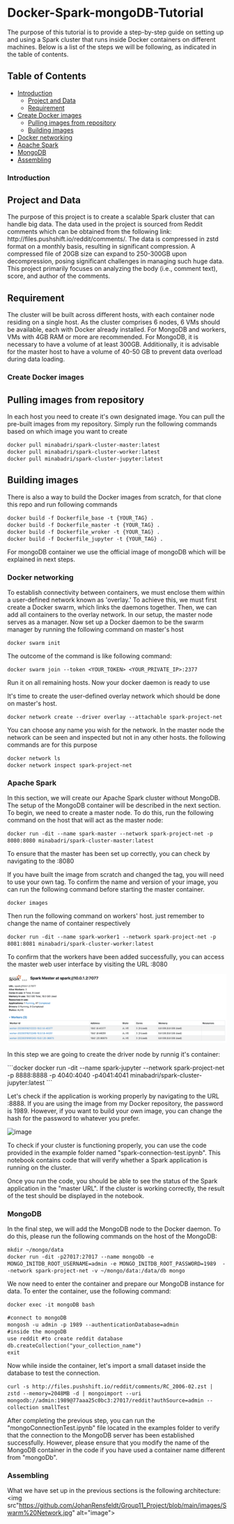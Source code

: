 # Docker-Spark-mongoDB-Tutorial
The purpose of this tutorial is to provide a step-by-step guide on setting up and using a Spark cluster that runs inside Docker containers on different machines.
Below is a list of the steps we will be following, as indicated in the table of contents.

## Table of Contents
- [Introduction](#introduction)
  - [Project and Data](#ProjectandData)
  - [Requirement](#Requirement)
- [Create Docker images](#create-docker-images)
  - [Pulling images from repository](#Pulling-images-from-repository)
  - [Building images](#Building-images)
- [Docker networking](#docker-networking)
- [Apache Spark](#apache-spark)
- [MongoDB](#Mongodb)
- [Assembling](#assembling)

### Introduction
<h2 id="ProjectandData">Project and Data</h2>
<p>The purpose of this project is to create a scalable Spark cluster that can handle big data. The data used in the project is sourced from Reddit comments which can be obtained from the following link: http://files.pushshift.io/reddit/comments/. The data is compressed in zstd format on a monthly basis, resulting in significant compression. A compressed file of 20GB size can expand to 250-300GB upon decompression, posing significant challenges in managing such huge data. This project primarily focuses on analyzing the body (i.e., comment text), score, and author of the comments.</p>

<h2 id="Requirement">Requirement</h2>
<p>The cluster will be built across different hosts, with each container node residing on a single host. As the cluster comprises 6 nodes, 6 VMs should be available, each with Docker already installed. For MongoDB and workers, VMs with 4GB RAM or more are recommended. For MongoDB, it is necessary to have a volume of at least 300GB. Additionally, it is advisable for the master host to have a volume of 40-50 GB to prevent data overload during data loading.</p>

### Create Docker images
<h2 id="Pulling-images-from-repository">Pulling images from repository</h2>
<p>In each host you need to create it's own designated image. You can pull the pre-built images from my repository. Simply run the following commands based on which image you want to create</p>

```docker
docker pull minabadri/spark-cluster-master:latest
docker pull minabadri/spark-cluster-worker:latest
docker pull minabadri/spark-cluster-jupyter:latest
```
<h2 id="Building-images">Building images</h2>
<p>There is also a way to build the Docker images from scratch, for that clone this repo and run following commands</p>

```docker
docker build -f Dockerfile_base -t {YOUR_TAG} .
docker build -f Dockerfile_master -t {YOUR_TAG} .
docker build -f Dockerfile_wroker -t {YOUR_TAG} .
docker build -f Dockerfile_jupyter -t {YOUR_TAG} .
```
For mongoDB container we use the official image of mongoDB which will be explained in next steps.

### Docker networking

<p>To establish connectivity between containers, we must enclose them within a user-defined network known as 'overlay.' To achieve this, we must first create a Docker swarm, which links the daemons together. Then, we can add all containers to the overlay network. In our setup, the master node serves as a manager. Now set up a Docker daemon to be the swarm manager by running the following command on master's host</p>

```docker
docker swarm init
```
<p>The outcome of the command is like following command:</p>

```docker
docker swarm join --token <YOUR_TOKEN> <YOUR_PRIVATE_IP>:2377
```
<p>Run it on all remaining hosts. Now your docker daemon is ready to use</p>
<p>It's time to create the user-defined overlay network which should be done on master's host.</p>

```docker 
docker network create --driver overlay --attachable spark-project-net 
```
<p>You can choose any name you wish for the network. In the master node the network can be seen and inspected but not in any other hosts. the following commands are for this purpose</p>

```docker
docker network ls
docker network inspect spark-project-net
```
### Apache Spark
<p>In this section, we will create our Apache Spark cluster without MongoDB. The setup of the MongoDB container will be described in the next section. To begin, we need to create a master node. To do this, run the following command on the host that will act as the master node:</p>

```docker
docker run -dit --name spark-master --network spark-project-net -p 8080:8080 minabadri/spark-cluster-master:latest
```
<p>To ensure that the master has been set up correctly, you can check by navigating to the <PUBLIC_IP_ADDRESS_OF_INSTANCE>:8080</p>
<p>If you have built the image from scratch and changed the tag, you will need to use your own tag. To confirm the name and version of your image, you can run the following command before starting the master container.</p>

```docker
docker images
```
<p>Then run the following command on workers' host. just remember to change the name of container respectively</p>

```docker
docker run -dit --name spark-worker1 --network spark-project-net -p 8081:8081 minabadri/spark-cluster-worker:latest
```
<p>To confirm that the workers have been added successfully, you can access the master web user interface by visiting the URL <PUBLIC_IP_ADDRESS_OF_INSTANCE>:8080</p>
<img src="https://github.com/JohanRensfeldt/Group11_Project/blob/main/images/master-url.png" alt="image">

<p>In this step we are going to create the driver node by runnig it's container:</p>
```docker
docker run -dit --name spark-jupyter --network spark-project-net -p 8888:8888 -p 4040:4040 -p4041:4041 minabadri/spark-cluster-jupyter:latest
```
<p>Let's check if the application is working properly by navigating to the URL <PUBLIC_IP_ADDRESS_OF_DRIVER>:8888. If you are using the image from my Docker repository, the password is 1989. However, if you want to build your own image, you can change the hash for the password to whatever you prefer.</p>
<img src"https://github.com/JohanRensfeldt/Group11_Project/blob/main/images/Jupyter.png" alt="image">
<p>To check if your cluster is functioning properly, you can use the code provided in the example folder named "spark-connection-test.ipynb". This notebook contains code that will verify whether a Spark application is running on the cluster.

Once you run the code, you should be able to see the status of the Spark application in the "master URL". If the cluster is working correctly, the result of the test should be displayed in the notebook.</p>

### MongoDB
In the final step, we will add the MongoDB node to the Docker daemon. To do this, please run the following commands on the host of the MongoDB:
```docker
mkdir ~/mongo/data
docker run -dit -p27017:27017 --name mongoDb -e MONGO_INITDB_ROOT_USERNAME=admin -e MONGO_INITDB_ROOT_PASSWORD=1989  --network spark-project-net -v ~/mongo/data:/data/db mongo 
```
We now need to enter the container and prepare our MongoDB instance for data. To enter the container, use the following command:
```docker
docker exec -it mongoDB bash
``` 
```docker
#connect to mongoDB
mongosh -u admin -p 1989 --authenticationDatabase=admin
#inside the mongoDB
use reddit #to create reddit database
db.createCollection("your_collection_name")
exit
```
Now while inside the container, let's import a small dataset inside the database to test the connection.
```docker
curl -s http://files.pushshift.io/reddit/comments/RC_2006-02.zst | zstd --memory=2048MB -d | mongoimport --uri mongodb://admin:1989@77aaa25c0bc3:27017/reddit?authSource=admin --collection smallTest
```
After completing the previous step, you can run the "mongoConnectionTest.ipynb" file located in the examples folder to verify that the connection to the MongoDB server has been established successfully. However, please ensure that you modify the name of the MongoDB container in the code if you have used a container name different from "mongoDb".
### Assembling
What we have set up in the previous sections is the following architecture:
<img src"https://github.com/JohanRensfeldt/Group11_Project/blob/main/images/Swarm%20Network.jpg" alt="image">
